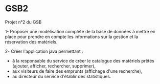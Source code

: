# GSB2

Projet n°2 du GSB

1- Proposer une modélisation complète de la base de données à mettre en place pour prendre en compte les informations sur la gestion et la réservation des matériels. 

2- Créer l'application java permettant :
- à la responsable du service de créer le catalogue des matériels prêtés (ajouter, afficher, rechercher, supprimer),
- aux visiteurs de faire des emprunts (affichage d'une recherche),
- au directeur du service d'établir des statistiques.
